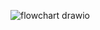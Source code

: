 ![flowchart drawio](https://github.com/user-attachments/assets/36f6d321-038a-4203-9253-b1001867be1f)
